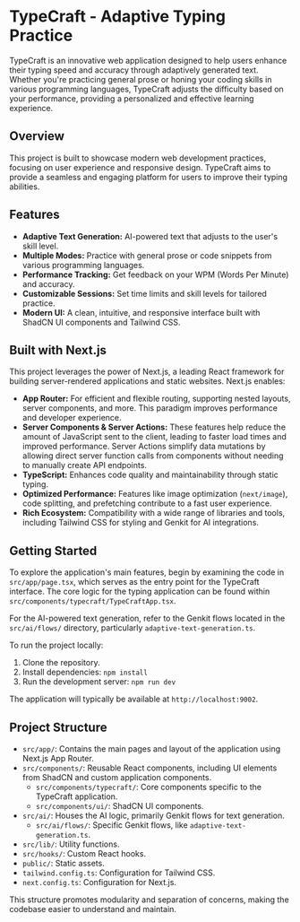 # TypeCraft - Adaptive Typing Practice

TypeCraft is an innovative web application designed to help users enhance their typing speed and accuracy through adaptively generated text. Whether you're practicing general prose or honing your coding skills in various programming languages, TypeCraft adjusts the difficulty based on your performance, providing a personalized and effective learning experience.

## Overview

This project is built to showcase modern web development practices, focusing on user experience and responsive design. TypeCraft aims to provide a seamless and engaging platform for users to improve their typing abilities.

## Features

*   **Adaptive Text Generation:** AI-powered text that adjusts to the user's skill level.
*   **Multiple Modes:** Practice with general prose or code snippets from various programming languages.
*   **Performance Tracking:** Get feedback on your WPM (Words Per Minute) and accuracy.
*   **Customizable Sessions:** Set time limits and skill levels for tailored practice.
*   **Modern UI:** A clean, intuitive, and responsive interface built with ShadCN UI components and Tailwind CSS.

## Built with Next.js

This project leverages the power of Next.js, a leading React framework for building server-rendered applications and static websites. Next.js enables:

*   **App Router:** For efficient and flexible routing, supporting nested layouts, server components, and more. This paradigm improves performance and developer experience.
*   **Server Components & Server Actions:** These features help reduce the amount of JavaScript sent to the client, leading to faster load times and improved performance. Server Actions simplify data mutations by allowing direct server function calls from components without needing to manually create API endpoints.
*   **TypeScript:** Enhances code quality and maintainability through static typing.
*   **Optimized Performance:** Features like image optimization (`next/image`), code splitting, and prefetching contribute to a fast user experience.
*   **Rich Ecosystem:** Compatibility with a wide range of libraries and tools, including Tailwind CSS for styling and Genkit for AI integrations.

## Getting Started

To explore the application's main features, begin by examining the code in `src/app/page.tsx`, which serves as the entry point for the TypeCraft interface. The core logic for the typing application can be found within `src/components/typecraft/TypeCraftApp.tsx`.

For the AI-powered text generation, refer to the Genkit flows located in the `src/ai/flows/` directory, particularly `adaptive-text-generation.ts`.

To run the project locally:

1.  Clone the repository.
2.  Install dependencies: `npm install`
3.  Run the development server: `npm run dev`

The application will typically be available at `http://localhost:9002`.

## Project Structure

*   `src/app/`: Contains the main pages and layout of the application using Next.js App Router.
*   `src/components/`: Reusable React components, including UI elements from ShadCN and custom application components.
    *   `src/components/typecraft/`: Core components specific to the TypeCraft application.
    *   `src/components/ui/`: ShadCN UI components.
*   `src/ai/`: Houses the AI logic, primarily Genkit flows for text generation.
    *   `src/ai/flows/`: Specific Genkit flows, like `adaptive-text-generation.ts`.
*   `src/lib/`: Utility functions.
*   `src/hooks/`: Custom React hooks.
*   `public/`: Static assets.
*   `tailwind.config.ts`: Configuration for Tailwind CSS.
*   `next.config.ts`: Configuration for Next.js.

This structure promotes modularity and separation of concerns, making the codebase easier to understand and maintain.

